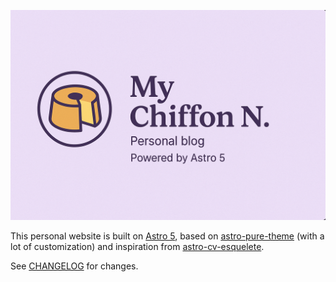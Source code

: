 ![](public/img/social-preview.png)

This personal website is built on [Astro 5](https://docs.astro.build/en/concepts/why-astro/), based
on [astro-pure-theme](https://github.com/cworld1/astro-theme-pure) (with a lot of customization) and
inspiration from [astro-cv-esquelete](https://github.com/mmouzo/astro-cv-esquelete).

See [CHANGELOG](CHANGELOG.md) for changes.
